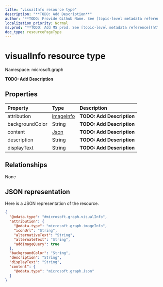 ```yaml
---
title: "visualInfo resource type"
description: "**TODO: Add Description**"
author: "**TODO: Provide Github Name. See [topic-level metadata reference](https://msgo.azurewebsites.net/add/document/guidelines/metadata.html#topic-level-metadata)**"
localization_priority: Normal
ms.prod: "**TODO: Add MS prod. See [topic-level metadata reference](https://msgo.azurewebsites.net/add/document/guidelines/metadata.html#topic-level-metadata)**"
doc_type: resourcePageType
---
```


# visualInfo resource type


Namespace: microsoft.graph

**TODO: Add Description**

## Properties
|Property|Type|Description|
|:---|:---|:---|
|attribution|[imageInfo](../resources/imageinfo.md)|**TODO: Add Description**|
|backgroundColor|String|**TODO: Add Description**|
|content|[Json](../resources/json.md)|**TODO: Add Description**|
|description|String|**TODO: Add Description**|
|displayText|String|**TODO: Add Description**|

## Relationships
None

## JSON representation
Here is a JSON representation of the resource.
<!-- {
  "blockType": "resource",
  "@odata.type": "microsoft.graph.visualInfo"
}
-->
``` json
{
  "@odata.type": "#microsoft.graph.visualInfo",
  "attribution": {
    "@odata.type": "microsoft.graph.imageInfo",
    "iconUrl": "String",
    "alternativeText": "String",
    "alternateText": "String",
    "addImageQuery": true
  },
  "backgroundColor": "String",
  "description": "String",
  "displayText": "String",
  "content": {
    "@odata.type": "microsoft.graph.Json"
  }
}
```

